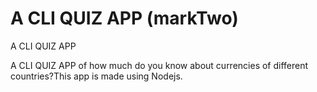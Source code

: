 # A CLI QUIZ APP (markTwo)

A CLI QUIZ APP

A CLI QUIZ APP of how much do you know about currencies of different countries?This app is made using Nodejs.
